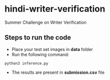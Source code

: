 # hindi-writer-verification
Summer Challenge on Writer Verification
## Steps to run the code
* Place your test set images in **data** folder
* Run the following command:
```python3
python3 inference.py 
```
* The results are present in **submission.csv** file
